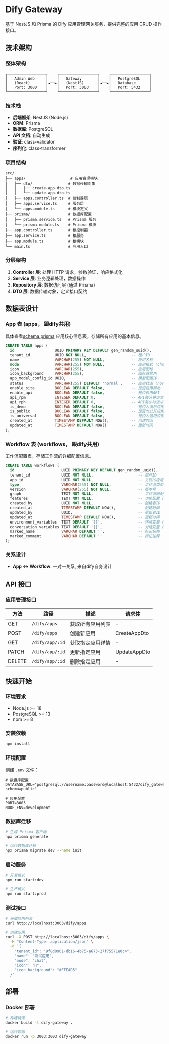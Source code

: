 # Dify Gateway

基于 NestJS 和 Prisma 的 Dify 应用管理网关服务，提供完整的应用 CRUD 操作接口。

## 技术架构

### 整体架构
```
┌─────────────────┐    ┌─────────────────┐    ┌─────────────────┐
│   Admin Web     │    │   Gateway       │    │   PostgreSQL    │
│   (React)       │◄──►│   (NestJS)      │◄──►│   Database      │
│   Port: 3000    │    │   Port: 3003    │    │   Port: 5432    │
└─────────────────┘    └─────────────────┘    └─────────────────┘
```

### 技术栈
- **后端框架**: NestJS (Node.js)
- **ORM**: Prisma
- **数据库**: PostgreSQL
- **API 文档**: 自动生成
- **验证**: class-validator
- **序列化**: class-transformer

### 项目结构
```
src/
├── apps/                    # 应用管理模块
│   ├── dto/                # 数据传输对象
│   │   ├── create-app.dto.ts
│   │   └── update-app.dto.ts
│   ├── apps.controller.ts  # 控制器层
│   ├── apps.service.ts     # 服务层
│   └── apps.module.ts      # 模块定义
├── prisma/                 # 数据库配置
│   ├── prisma.service.ts   # Prisma 服务
│   └── prisma.module.ts    # Prisma 模块
├── app.controller.ts       # 根控制器
├── app.service.ts          # 根服务
├── app.module.ts           # 根模块
└── main.ts                 # 应用入口
```

### 分层架构
1. **Controller 层**: 处理 HTTP 请求，参数验证，响应格式化
2. **Service 层**: 业务逻辑处理，数据操作
3. **Repository 层**: 数据访问层 (通过 Prisma)
4. **DTO 层**: 数据传输对象，定义接口契约

## 数据表设计

### App 表 (apps， 跟dify共用)
具体查看[schema.prisma](./prisma/schema.prisma)
应用核心信息表，存储所有应用的基本信息。

```sql
CREATE TABLE apps (
  id                  UUID PRIMARY KEY DEFAULT gen_random_uuid(),
  tenant_id           UUID NOT NULL,                    -- 租户ID
  name                VARCHAR(255) NOT NULL,            -- 应用名称
  mode                VARCHAR(255) NOT NULL,            -- 应用模式 (chat/completion/workflow)
  icon                VARCHAR(255),                     -- 应用图标
  icon_background     VARCHAR(255),                     -- 图标背景色
  app_model_config_id UUID,                             -- 模型配置ID
  status              VARCHAR(255) DEFAULT 'normal',    -- 应用状态 (normal/disabled/maintenance)
  enable_site         BOOLEAN DEFAULT false,            -- 是否启用网站
  enable_api          BOOLEAN DEFAULT false,            -- 是否启用API
  api_rpm             INTEGER DEFAULT 0,                -- API每分钟请求限制
  api_rph             INTEGER DEFAULT 0,                -- API每小时请求限制
  is_demo             BOOLEAN DEFAULT false,            -- 是否为演示应用
  is_public           BOOLEAN DEFAULT false,            -- 是否为公开应用
  is_universal        BOOLEAN DEFAULT false,            -- 是否为通用应用
  created_at          TIMESTAMP DEFAULT NOW(),          -- 创建时间
  updated_at          TIMESTAMP DEFAULT NOW()           -- 更新时间
);
```

### Workflow 表 (workflows， 跟dify共用)
工作流配置表，存储工作流的详细配置信息。

```sql
CREATE TABLE workflows (
  id                     UUID PRIMARY KEY DEFAULT gen_random_uuid(),
  tenant_id              UUID NOT NULL,                    -- 租户ID
  app_id                 UUID NOT NULL,                    -- 关联的应用ID
  type                   VARCHAR(255) NOT NULL,            -- 工作流类型
  version                VARCHAR(255) NOT NULL,            -- 版本号
  graph                  TEXT NOT NULL,                    -- 工作流图配置 (JSON)
  features               TEXT NOT NULL,                    -- 功能配置 (JSON)
  created_by             UUID NOT NULL,                    -- 创建者ID
  created_at             TIMESTAMP DEFAULT NOW(),          -- 创建时间
  updated_by             UUID,                             -- 更新者ID
  updated_at             TIMESTAMP DEFAULT NOW(),          -- 更新时间
  environment_variables  TEXT DEFAULT '{}',                -- 环境变量 (JSON)
  conversation_variables TEXT DEFAULT '{}',                -- 对话变量 (JSON)
  marked_name            VARCHAR DEFAULT '',               -- 标记名称
  marked_comment         VARCHAR DEFAULT ''                -- 标记注释
);
```

### 关系设计
- **App ↔ Workflow**: 一对一关系, 来自dify自身设计

## API 接口

### 应用管理接口

| 方法 | 路径 | 描述 | 请求体 |
|------|------|------|--------|
| GET | `/dify/apps` | 获取所有应用列表 | - |
| POST | `/dify/apps` | 创建新应用 | CreateAppDto |
| GET | `/dify/app/:id` | 获取指定应用详情 | - |
| PATCH | `/dify/app/:id` | 更新指定应用 | UpdateAppDto |
| DELETE | `/dify/app/:id` | 删除指定应用 | - |

## 快速开始

### 环境要求
- Node.js >= 18
- PostgreSQL >= 13
- npm >= 8

### 安装依赖
```bash
npm install
```

### 环境配置
创建 `.env` 文件：
```env
# 数据库配置
DATABASE_URL="postgresql://username:password@localhost:5432/dify_gateway?schema=public"

# 应用配置
PORT=3003
NODE_ENV=development
```

### 数据库迁移
```bash
# 生成 Prisma 客户端
npx prisma generate

# 运行数据库迁移
npx prisma migrate dev --name init
```

### 启动服务
```bash
# 开发模式
npm run start:dev

# 生产模式
npm run start:prod
```

### 测试接口
```bash
# 获取应用列表
curl http://localhost:3003/dify/apps

# 创建应用
curl -X POST http://localhost:3003/dify/apps \
  -H "Content-Type: application/json" \
  -d '{
    "tenant_id": "9f8d0961-db16-4b75-a673-27f75571e0c4",
    "name": "测试应用",
    "mode": "chat",
    "icon": "🤖",
    "icon_background": "#FFEAD5"
  }'
```

## 部署

### Docker 部署
```bash
# 构建镜像
docker build -t dify-gateway .

# 运行容器
docker run -p 3003:3003 dify-gateway
```
